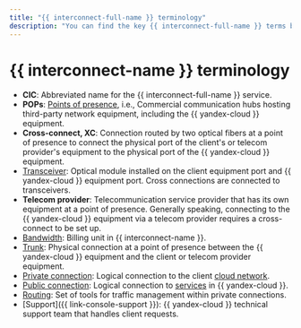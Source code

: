```yaml
---
title: "{{ interconnect-full-name }} terminology"
description: "You can find the key {{ interconnect-full-name }} terms below."
---
```


# {{ interconnect-name }} terminology 

* **CIC**: Abbreviated name for the {{ interconnect-full-name }} service.
* **POPs**: [Points of presence](./pops.md), i.e., Commercial communication hubs hosting third-party network equipment, including the {{ yandex-cloud }} equipment.
* **Cross-connect, XC**: Connection routed by two optical fibers at a point of presence to connect the physical port of the client's or telecom provider's equipment to the physical port of the {{ yandex-cloud }} equipment.
* [Transceiver](./transceivers.md): Optical module installed on the client equipment port and {{ yandex-cloud }} equipment port. Cross connections are connected to transceivers.
* **Telecom provider**: Telecommunication service provider that has its own equipment at a point of presence. Generally speaking, connecting to the {{ yandex-cloud }} equipment via a telecom provider requires a cross-connect to be set up.
* [Bandwidth](./capacity.md): Billing unit in {{ interconnect-name }}.
* [Trunk](./trunk.md): Physical connection at a point of presence between the {{ yandex-cloud }} equipment and the client or telecom provider equipment.
* [Private connection](./priv-con.md): Logical connection to the client [cloud network](../../vpc/concepts/network.md#network).
* [Public connection](./pub-con.md): Logical connection to [services](./pub-con.md#svc-list) in {{ yandex-cloud }}.
* [Routing](./routing.md): Set of tools for traffic management within private connections.
* [Support]({{ link-console-support }}): {{ yandex-cloud }} technical support team that handles client requests.
